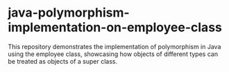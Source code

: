 # java-polymorphism-implementation-on-employee-class
This repository demonstrates the implementation of polymorphism in Java using the employee class, showcasing how objects of different types can be treated as objects of a super class.
